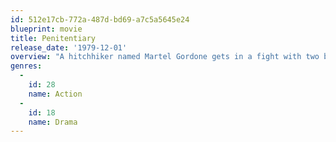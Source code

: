 ```yaml
---
id: 512e17cb-772a-487d-bd69-a7c5a5645e24
blueprint: movie
title: Penitentiary
release_date: '1979-12-01'
overview: "A hitchhiker named Martel Gordone gets in a fight with two bikers over a prostitute, and one of the bikers is killed. Gordone is arrested and sent to prison, where he joins the prison's boxing team in an effort to secure an early parole and to establish his dominance over the prison's toughest gang."
genres:
  -
    id: 28
    name: Action
  -
    id: 18
    name: Drama
---
```

